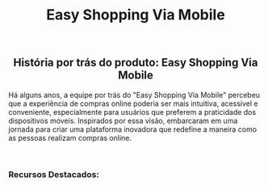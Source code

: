 <h1 align="center">Easy Shopping Via Mobile</h1>
<br>
<h2 align="center">História por trás do produto: Easy Shopping Via Mobile</h2>
<p>Há alguns anos, a equipe por trás do "Easy Shopping Via Mobile" percebeu que a experiência de compras online poderia ser mais intuitiva, acessível e conveniente, especialmente para usuários que preferem a praticidade dos dispositivos móveis. Inspirados por essa visão, embarcaram em uma jornada para criar uma plataforma inovadora que redefine a maneira como as pessoas realizam compras online.</p>
<br>
<h3>Recursos Destacados:</h3>

















